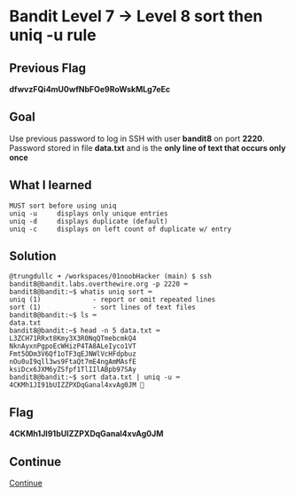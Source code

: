 # Bandit Level 7 → Level 8 sort then uniq -u rule

## Previous Flag
<b>dfwvzFQi4mU0wfNbFOe9RoWskMLg7eEc</b>

## Goal
Use previous password to log in SSH with user <b>bandit8</b> on port <b>2220</b>.  Password stored in file <b>data.txt</b> and is the <b>only line of text that occurs only once</b>

## What I learned
```
MUST sort before using uniq
uniq -u     displays only unique entries
uniq -d     displays duplicate (default)
uniq -c     displays on left count of duplicate w/ entry
```

## Solution
```
@trungdullc ➜ /workspaces/01noobHacker (main) $ ssh bandit8@bandit.labs.overthewire.org -p 2220 ⌨️
bandit8@bandit:~$ whatis uniq sort ⌨️
uniq (1)             - report or omit repeated lines
sort (1)             - sort lines of text files
bandit8@bandit:~$ ls ⌨️
data.txt
bandit8@bandit:~$ head -n 5 data.txt ⌨️
L3ZCH71RRxt8Kmy3X3R0NqQTmebcmkQ4
NknAyxnPgpoEcWHizP4TA8ALeIyco1VT
Fmt5ODm3V6Qf1oTF3qEJNWlVcHFdpbuz
nOu0uI9qll3ws9FtaQt7mE4ngAmMAsfE
ksiDcx6JXM6yZSfpf1TlIIlABpb97SAy
bandit8@bandit:~$ sort data.txt | uniq -u ⌨️
4CKMh1JI91bUIZZPXDqGanal4xvAg0JM 🔐
```

## Flag
<b>4CKMh1JI91bUIZZPXDqGanal4xvAg0JM</b>

## Continue
[Continue](./Bandit0809.md)